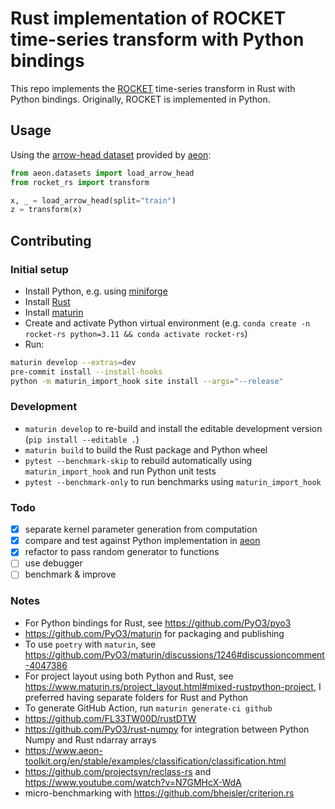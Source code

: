 # Rust implementation of ROCKET time-series transform with Python bindings

This repo implements the [ROCKET] time-series transform in Rust with Python bindings. Originally, ROCKET is implemented in Python.

[ROCKET]: https://github.com/angus924/rocket

## Usage

Using the [arrow-head dataset] provided by [aeon]:

```python
from aeon.datasets import load_arrow_head
from rocket_rs import transform

x, _ = load_arrow_head(split="train")
z = transform(x)
```

[arrow-head dataset]: https://timeseriesclassification.com/description.php?Dataset=ArrowHead
[aeon]: https://github.com/aeon-toolkit/aeon

## Contributing

### Initial setup

- Install Python, e.g. using [miniforge](https://github.com/conda-forge/miniforge)
- Install [Rust](https://www.rust-lang.org/tools/install)
- Install [maturin](https://www.maturin.rs/)
- Create and activate Python virtual environment (e.g. `conda create -n rocket-rs python=3.11 && conda activate rocket-rs`)
- Run:

```bash
maturin develop --extras=dev
pre-commit install --install-hooks
python -m maturin_import_hook site install --args="--release"
```

### Development

- `maturin develop` to re-build and install the editable development version (`pip install --editable .`)
- `maturin build` to build the Rust package and Python wheel
- `pytest --benchmark-skip` to rebuild automatically using `maturin_import_hook` and run Python unit tests
- `pytest --benchmark-only` to run benchmarks using `maturin_import_hook`

### Todo

- [x] separate kernel parameter generation from computation
- [x] compare and test against Python implementation in [aeon]
- [x] refactor to pass random generator to functions
- [ ] use debugger
- [ ] benchmark & improve

### Notes

- For Python bindings for Rust, see https://github.com/PyO3/pyo3
- https://github.com/PyO3/maturin for packaging and publishing
- To use `poetry` with `maturin`, see https://github.com/PyO3/maturin/discussions/1246#discussioncomment-4047386
- For project layout using both Python and Rust, see https://www.maturin.rs/project_layout.html#mixed-rustpython-project, I preferred having separate folders for Rust and Python
- To generate GitHub Action, run `maturin generate-ci github`
- https://github.com/FL33TW00D/rustDTW
- https://github.com/PyO3/rust-numpy for integration between Python Numpy and Rust ndarray arrays
- https://www.aeon-toolkit.org/en/stable/examples/classification/classification.html
- https://github.com/projectsyn/reclass-rs and https://www.youtube.com/watch?v=N7GMHcX-WdA
- micro-benchmarking with https://github.com/bheisler/criterion.rs
